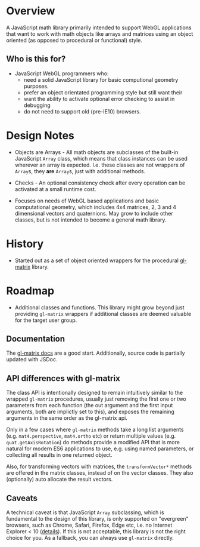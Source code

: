 # Overview

A JavaScript math library primarily intended to support WebGL applications
that want to work with math objects like arrays and matrices using an object
oriented (as opposed to procedural or functional) style.


## Who is this for?

- JavaScript WebGL programmers who:
  - need a solid JavaScript library for basic computional geometry purposes.
  - prefer an object orientated programming style but still want their
  - want the ability to activate optional error checking to assist in debugging
  - do not need to support old (pre-IE10) browsers.


# Design Notes

- Objects are Arrays - All math objects are subclasses of the built-in
  JavaScript `Array` class, which means that class instances can be used
  wherever an array is expected. I.e. these classes are not wrappers of
  `Array`s, they **are** `Array`s, just with additional methods.

- Checks - An optional consistency check after every operation can be
  activated at a small runtime cost.

- Focuses on needs of WebGL based applications and basic computational
  geometry, which includes 4x4 matrices, 2, 3 and 4 dimensional vectors
  and quaternions. May grow to include other classes, but is not intended
  to become a general math library.


# History

- Started out as a set of object oriented wrappers for the procedural
  [gl-matrix](http://glmatrix.net/) library.


# Roadmap

- Additional classes and functions. This library might grow beyond just
  providing `gl-matrix` wrappers if additional classes are deemed valuable
  for the target user group.


## Documentation

The [gl-matrix docs](http://glmatrix.net/docs/) are a good start.
Additionally, source code is partially updated with JSDoc.


## API differences with gl-matrix

The class API is intentionally designed to remain intuitively similar
to the wrapped `gl-matrix` procedures, usually just removing the first one
or two parameters from each function (the out argument and the first
input arguments, both are implictly set to this), and exposes the remaining
arguments in the same order as the gl-matrix api.

Only in a few cases where `gl-matrix` methods take a long list arguments
(e.g. `mat4.perspective`, `mat4.ortho` etc) or return multiple values
(e.g. `quat.getAxisRotation`) do methods provide a modified API
that is more natural for modern ES6 applications to use, e.g. using named
parameters, or collecting all results in one returned object.

Also, for transforming vectors with matrices, the `transformVector*` methods
are offered in the matrix classes, instead of on the vector classes. They
also (optionally) auto allocate the result vectors.


## Caveats

A technical caveat is that JavaScript `Array` subclassing, which is
fundamental to the design of this library, is only supported on "evergreen"
browsers, such as Chrome, Safari, Firefox, Edge etc,
i.e. no Internet Explorer < 10
([details](https://github.com/loganfsmyth/babel-plugin-transform-builtin-extend)).
If this is not acceptable, this library is not the right choice for you.
As a fallback, you can always use `gl-matrix` directly.
